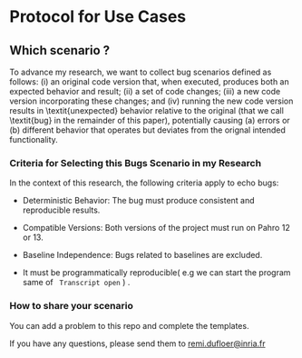 # Protocol for Use Cases 

## Which scenario ?

To advance my research, we want to collect bug scenarios defined as follows:
(i) an original code version that, when executed, produces both an expected behavior and result;
(ii) a set of code changes;
(iii) a new code version incorporating these changes;
and (iv) running the new code version results in \textit{unexpected} behavior relative to the original (that we call \textit{bug} in the remainder of this paper), potentially causing (a) errors or (b) different behavior that operates but deviates from the orignal intended functionality.

### Criteria for Selecting this Bugs Scenario in my Research

In the context of this research, the following criteria apply to echo bugs:

 - Deterministic Behavior: The bug must produce consistent and reproducible results.

 - Compatible Versions: Both versions of the project must run on Pahro 12 or 13.

 - Baseline Independence: Bugs related to baselines are excluded.

- It must be programmatically reproducible( e.g we can start the program same of ``` Transcript open``` ) .


### How to share your scenario

You can add a problem to this repo and complete the templates.

If you have any questions, please send them to remi.dufloer@inria.fr
